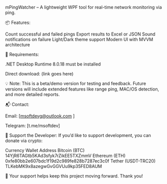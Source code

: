 mPingWatcher – A lightweight WPF tool for real-time network monitoring via ping.

📦 Features:

Count successful and failed pings
Export results to Excel or JSON
Sound notifications on failure
Light/Dark theme support
Modern UI with MVVM architecture

🔧 Requirements:

.NET Desktop Runtime 8.0.18
 must be installed

Direct download: (link goes here)

💡 Note:
This is a beta/demo version for testing and feedback.
Future versions will include extended features like range ping, MAC/OS detection, and more detailed reports.

📬 Contact:

Email: [msoftdevg@outlook.com
]

Telegram: [t.me/msoftdev]

💖 Support the Developer:
If you’d like to support development, you can donate via crypto:

Currency	Wallet Address
Bitcoin (BTC)	14YjR6TAGtb5KAd3sfyk7rZikEE5TXZmmV
Ethereum (ETH)	0xfe80bb2e607bdc1f19d2c989fe828b7287ec3c0f
Tether (USDT-TRC20)	TLKebMK9x8azegwGvGGVUu9kp35FED8AUM

🎉 Your support helps keep this project moving forward. Thank you!
